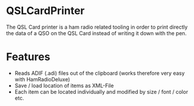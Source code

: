 # QSLCardPrinter
The QSL Card printer is a ham radio related tooling in order to print directly the data of a QSO on the QSL Card instead of writing it down with the pen.

# Features
- Reads ADIF (.adi) files out of the clipboard (works therefore very easy with HamRadioDeluxe)
- Save / load location of items as XML-File
- Each item can be located individually and modified by size / font / color etc.
